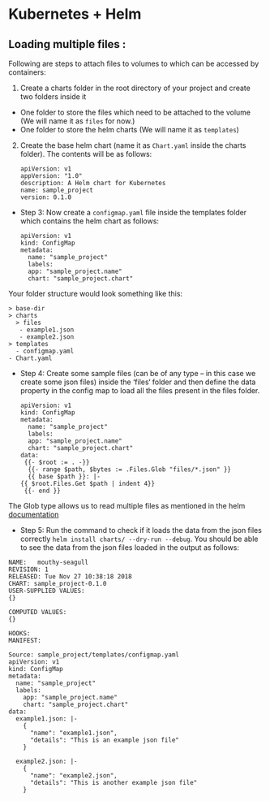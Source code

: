 # Kubernetes + Helm

## Loading multiple files :

Following are steps to attach files to volumes to which can be accessed by containers:


 1. Create a charts folder in the root directory of your project and create two folders inside it
-  One folder to store the files which need to be attached to the volume (We will name it as ```files``` for now.)
-  One folder to store the helm charts (We will name it as ```templates```)

 2. Create the base helm chart (name it as ```Chart.yaml``` inside the charts folder). The contents will be as follows:

     ```
     apiVersion: v1
    appVersion: "1.0"
    description: A Helm chart for Kubernetes
    name: sample_project
    version: 0.1.0
    ```

* Step 3: Now create a ```configmap.yaml``` file inside the templates folder which contains the helm chart as follows:

    ```
    apiVersion: v1
    kind: ConfigMap
    metadata:
      name: "sample_project"
      labels:
      app: "sample_project.name"
      chart: "sample_project.chart"
     ```

Your folder structure would look something like this:
  ```
> base-dir
  > charts
    > files
     - example1.json
     - example2.json
  > templates
    - configmap.yaml
  - Chart.yaml
  ```

* Step 4: Create some sample files (can be of any type – in this case we create some json files) inside the ‘files‘ folder and then define the data property in the config map to load all the files present in the files folder.

    ```
    apiVersion: v1
    kind: ConfigMap
    metadata:
      name: "sample_project"
      labels:
      app: "sample_project.name"
      chart: "sample_project.chart"
    data:
     {{- $root := . -}}
      {{- range $path, $bytes := .Files.Glob "files/*.json" }}
      {{ base $path }}: |-
    {{ $root.Files.Get $path | indent 4}}
     {{- end }}
     ```

The Glob type allows us to read multiple files as mentioned in the helm [documentation](https://github.com/helm/helm/blob/master/docs/chart_template_guide/accessing_files.md)

* Step 5: Run the command to check if it loads the data from the json files correctly
```helm install charts/ --dry-run --debug```.
You should be able to see the data from the json files loaded in the output as follows:
```
NAME:   mouthy-seagull
REVISION: 1
RELEASED: Tue Nov 27 10:38:18 2018
CHART: sample_project-0.1.0
USER-SUPPLIED VALUES:
{}

COMPUTED VALUES:
{}

HOOKS:
MANIFEST:

Source: sample_project/templates/configmap.yaml
apiVersion: v1
kind: ConfigMap
metadata:
  name: "sample_project"
  labels:
    app: "sample_project.name"
    chart: "sample_project.chart"
data:
  example1.json: |-
    {
      "name": "example1.json",
      "details": "This is an example json file"
    }

  example2.json: |-
    {
      "name": "example2.json",
      "details": "This is another example json file"
    }
   ```
